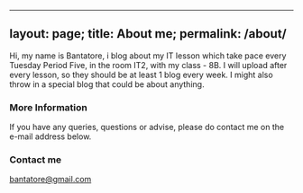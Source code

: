  ---
layout: page;
title: About me;
permalink: /about/
---

Hi, my name is Bantatore, i blog about my IT lesson which take pace every Tuesday Period Five, in the room IT2, with my class - 8B. I will upload after every lesson, so they should be at least 1 blog every week. I might also throw in a special blog that could be about anything. 

### More Information

If you have any queries, questions or advise, please do contact me on the e-mail address below.

### Contact me

[bantatore@gmail.com](mailto:bantatore@gmail.com)
